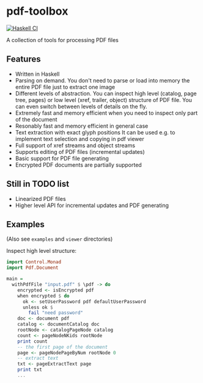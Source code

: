 pdf-toolbox
===========

[![Haskell CI](https://github.com/Yuras/pdf-toolbox/actions/workflows/build.yml/badge.svg)](https://github.com/Yuras/pdf-toolbox/actions/workflows/build.yml)

A collection of tools for processing PDF files


Features
--------

 * Written in Haskell
 * Parsing on demand. You don't need to parse or load into memory
the entire PDF file just to extract one image
 * Different levels of abstraction. You can inspect high level (catalog, page tree, pages)
or low level (xref, trailer, object) structure of PDF file.
You can even switch between levels of details on the fly.
 * Extremely fast and memory efficient when you need to inspect only part of the document
 * Resonably fast and memory efficient in general case
 * Text extraction with exact glyph positions
It can be used e.g. to implement text selection and copying in pdf viewer
 * Full support of xref streams and object streams
 * Supports editing of PDF files (incremental updates)
 * Basic support for PDF file generating
 * Encrypted PDF documents are partially supported

Still in TODO list
------------------

 * Linearized PDF files
 * Higher level API for incremental updates and PDF generating

Examples
--------

(Also see `examples` and `viewer` directories)

Inspect high level structure:

```haskell
import Control.Monad
import Pdf.Document

main =
  withPdfFile "input.pdf" $ \pdf -> do
    encrypted <- isEncrypted pdf
    when encrypted $ do
      ok <- setUserPassword pdf defaultUserPassword
      unless ok $
        fail "need password"
    doc <- document pdf
    catalog <- documentCatalog doc
    rootNode <- catalogPageNode catalog
    count <- pageNodeNKids rootNode
    print count
    -- the first page of the document
    page <- pageNodePageByNum rootNode 0
    -- extract text
    txt <- pageExtractText page
    print txt
    ...
```
